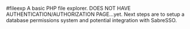 #fileexp
A basic PHP file explorer. DOES NOT HAVE AUTHENTICATION/AUTHORIZATION PAGE...yet.
Next steps are to setup a database permissions system and potential integration with SabreSSO.
